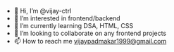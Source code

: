 - 👋 Hi, I’m @vijay-ctrl
- 👀 I’m interested in frontend/backend
- 🌱 I’m currently learning DSA, HTML, CSS
- 💞️ I’m looking to collaborate on any frontend projects
- 📫 How to reach me vijaypadmakar1999@gmail.com

<!---
vijay-ctrl/vijay-ctrl is a ✨ special ✨ repository because its `README.md` (this file) appears on your GitHub profile.
You can click the Preview link to take a look at your changes.
--->
